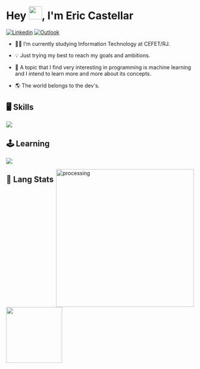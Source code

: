 <h1 align="left">Hey <img src="https://raw.githubusercontent.com/kaueMarques/kaueMarques/master/hi.gif" width="35">, I'm Eric Castellar</h1>

[![Linkedin](https://img.shields.io/badge/-LinkedIn-blue?style=flat&logo=Linkedin&logoColor=white)](https://www.linkedin.com/in/eric-castellar-953791225/) [![Outlook](https://img.shields.io/badge/Microsoft_Outlook-0078D4?style=flat&amp;logo=microsoft-outlook&amp;logoColor=white)](mailto:eric.castellar@outlook.com)

- 👨‍💻 I’m currently studying Information Technology at CEFET/RJ.

- 💡 Just trying my best to reach my goals and ambitions.

- 🧠 A topic that I find very interesting in programming is machine learning and I intend to learn more and more about its concepts.

- 🌎 The world belongs to the dev's.
    
## 🖥️ Skills

<p align="left">
  <a href="https://skillicons.dev">
    <img src="https://skillicons.dev/icons?i=java,python,html,css,javascript,bootstrap,php,postgresql,git" />
  </a>
</p>

## 🕹️ Learning

<p align="left">
  <a href="https://skillicons.dev">
    <img src="https://skillicons.dev/icons?i=mysql,googlecloud,aws" />
  </a>
</p>

<img src="https://user-images.githubusercontent.com/86270246/167881063-7b1d3bd6-845d-426d-81e7-0ce87ec0e536.gif" alt="processing" width="370" align="right">

## 💾 Lang Stats

<div align="left">
  <a href="https://github.com/Ericcastell">
  <img height="150" src="https://github-readme-stats.vercel.app/api/top-langs/?username=Ericcastell&layout=compact&langs_count=7&theme=nightowl"/>
</div>

